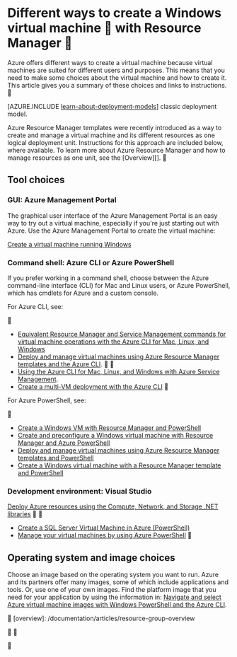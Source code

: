 <properties
	pageTitle="Different ways to create a Windows VM | Azure"
	description="Lists the different ways to create a Windows virtual machine with Resource Manager."
	services="virtual-machines"
	documentationCenter=""
	authors="cynthn"
	manager="timlt"
	editor=""
	tags="azure-resource-manager"/>

<tags
	ms.service="virtual-machines"
	ms.date="10/22/2015"
	wacn.date=""/>

# Different ways to create a Windows virtual machine  with Resource Manager 

Azure offers different ways to create a virtual machine because virtual machines are suited for different users and purposes. This means that you need to make some choices about the virtual machine and how to create it. This article gives you a summary of these choices and links to instructions.


[AZURE.INCLUDE [learn-about-deployment-models](../includes/learn-about-deployment-models-rm-include.md)] classic deployment model.

Azure Resource Manager templates were recently introduced as a way to create and manage a virtual machine and its different resources as one logical deployment unit. Instructions for this approach are included below, where available. To learn more about Azure Resource Manager and how to manage resources as one unit, see the [Overview][].


## Tool choices

### GUI: Azure Management Portal

The graphical user interface of the Azure Management Portal is an easy way to try out a virtual machine, especially if you're just starting out with Azure. Use the Azure Management Portal to create the virtual machine:

[Create a virtual machine running Windows][]

### Command shell: Azure CLI or Azure PowerShell

If you prefer working in a command shell, choose between the Azure command-line interface (CLI) for Mac and Linux users, or Azure PowerShell, which has cmdlets for Azure and a custom console.

For Azure CLI, see:


- [Equivalent Resource Manager and Service Management commands for virtual machine operations with the Azure CLI for Mac, Linux, and Windows][]
- [Deploy and manage virtual machines using Azure Resource Manager templates and the Azure CLI][].


- [Using the Azure CLI for Mac, Linux, and Windows with Azure Service Management](/documentation/articles/virtual-machines-command-line-tools).
- [Create a multi-VM deployment with the Azure CLI](/documentation/articles/virtual-machines-create-multi-vm-deployment-xplat-cli)


For Azure PowerShell, see:


- [Create a Windows VM with Resource Manager and PowerShell][]
- [Create and preconfigure a Windows virtual machine with Resource Manager and Azure PowerShell][]
- [Deploy and manage virtual machines using Azure Resource Manager templates and PowerShell][]
- [Create a Windows virtual machine with a Resource Manager template and PowerShell][]

### Development environment: Visual Studio

[Deploy Azure resources using the Compute, Network, and Storage .NET libraries][]


- [Create a SQL Server Virtual Machine in Azure (PowerShell)](/documentation/articles/virtual-machines-sql-server-create-vm-with-powershell)
- [Manage your virtual machines by using Azure PowerShell](/documentation/articles/virtual-machines-manage-vms-powershell)


## Operating system and image choices

Choose an image based on the operating system you want to run. Azure and its partners offer many images, some of which include applications and tools. Or, use one of your own images. Find the platform image that you need for your application by using the information in: [Navigate and select Azure virtual machine images with Windows PowerShell and the Azure CLI][].

<!-- LINKS -->

[overview]: /documentation/articles/resource-group-overview

[Create a virtual machine running Windows]: /documentation/articles/virtual-machines-windows-tutorial-classic-portal

[Equivalent Resource Manager and Service Management commands for virtual machine operations with the Azure CLI for Mac, Linux, and Windows]: /documentation/articles/xplat-cli-azure-manage-vm-asm-arm
[Deploy and manage virtual machines using Azure Resource Manager templates and the Azure CLI]: /documentation/articles/virtual-machines-deploy-rmtemplates-azure-cli
[Create and preconfigure a Windows virtual machine with Resource Manager and Azure PowerShell]: /documentation/articles/virtual-machines-ps-create-preconfigure-windows-resource-manager-vms
[Deploy and manage virtual machines using Azure Resource Manager templates and PowerShell]: /documentation/articles/virtual-machines-deploy-rmtemplates-powershell
[Create a Windows VM with Resource Manager and PowerShell]: /documentation/articles/virtual-machines-create-windows-powershell-resource-manager
[Create a Windows virtual machine with a Resource Manager template and PowerShell]: /documentation/articles/virtual-machines-create-windows-powershell-resource-manager-template


[Navigate and select Azure virtual machine images with Windows PowerShell and the Azure CLI]: /documentation/articles/resource-groups-vm-searching
[Deploy Azure resources using the Compute, Network, and Storage .NET libraries]: /documentation/articles/virtual-machines-arm-deployment

[Sign in to the virtual machine]: /documentation/articles/virtual-machines-log-on-windows-server

[Base configuration test environment]: /documentation/articles/virtual-machines-base-configuration-test-environment

[Azure hybrid cloud test environments]: /documentation/articles/virtual-machines-hybrid-cloud-test-environments



[Create a virtual machine running Windows]: virtual-machines-windows-tutorial-classic-portal

[Navigate and select Azure virtual machine images with Windows PowerShell and the Azure CLI]: /documentation/articles/resource-groups-vm-searching


